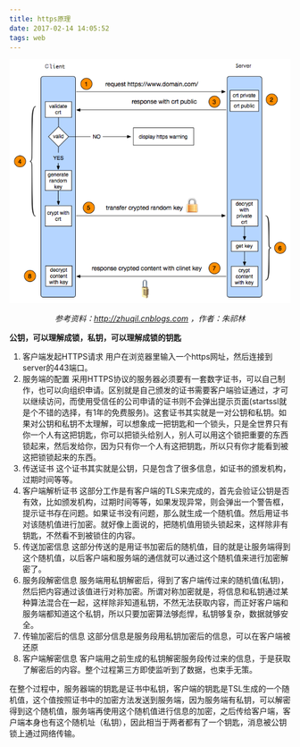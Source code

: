 ```yaml
---
title: https原理
date: 2017-02-14 14:05:52
tags: web
---
```

![](https.png)
*<center>参考资料：http://zhuqil.cnblogs.com ，作者：朱祁林</center>*

**公钥，可以理解成锁，私钥，可以理解成锁的钥匙**
1. 客户端发起HTTPS请求
用户在浏览器里输入一个https网址，然后连接到server的443端口。
2. 服务端的配置
采用HTTPS协议的服务器必须要有一套数字证书，可以自己制作，也可以向组织申请。区别就是自己颁发的证书需要客户端验证通过，才可以继续访问，而使用受信任的公司申请的证书则不会弹出提示页面(startssl就是个不错的选择，有1年的免费服务)。这套证书其实就是一对公钥和私钥。如果对公钥和私钥不太理解，可以想象成一把钥匙和一个锁头，只是全世界只有你一个人有这把钥匙，你可以把锁头给别人，别人可以用这个锁把重要的东西锁起来，然后发给你，因为只有你一个人有这把钥匙，所以只有你才能看到被这把锁锁起来的东西。
3. 传送证书
这个证书其实就是公钥，只是包含了很多信息，如证书的颁发机构，过期时间等等。
4. 客户端解析证书
这部分工作是有客户端的TLS来完成的，首先会验证公钥是否有效，比如颁发机构，过期时间等等，如果发现异常，则会弹出一个警告框，提示证书存在问题。如果证书没有问题，那么就生成一个随机值。然后用证书对该随机值进行加密。就好像上面说的，把随机值用锁头锁起来，这样除非有钥匙，不然看不到被锁住的内容。
5. 传送加密信息
这部分传送的是用证书加密后的随机值，目的就是让服务端得到这个随机值，以后客户端和服务端的通信就可以通过这个随机值来进行加密解密了。
6. 服务段解密信息
服务端用私钥解密后，得到了客户端传过来的随机值(私钥)，然后把内容通过该值进行对称加密。所谓对称加密就是，将信息和私钥通过某种算法混合在一起，这样除非知道私钥，不然无法获取内容，而正好客户端和服务端都知道这个私钥，所以只要加密算法够彪悍，私钥够复杂，数据就够安全。
7. 传输加密后的信息
这部分信息是服务段用私钥加密后的信息，可以在客户端被还原
8. 客户端解密信息
客户端用之前生成的私钥解密服务段传过来的信息，于是获取了解密后的内容。整个过程第三方即使监听到了数据，也束手无策。

在整个过程中，服务器端的钥匙是证书中私钥，客户端的钥匙是TSL生成的一个随机值，这个值按照证书中的加密方法发送到服务端，因为服务端有私钥，可以解密得到这个随机值，服务端再使用这个随机值进行信息的加密，之后传给客户端，客户端本身也有这个随机址（私钥），因此相当于两者都有了一个钥匙，消息被公钥锁上通过网络传输。




